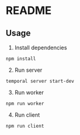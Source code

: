 # README



## Usage

1. Install dependencies

```
npm install
```

2. Run server

```
temporal server start-dev
```

3. Run worker

```
npm run worker
```

4. Run client

```
npm run client
```
